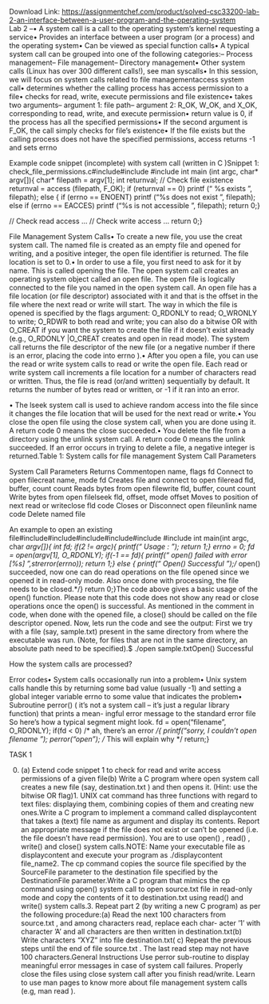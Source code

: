 Download Link: https://assignmentchef.com/product/solved-csc33200-lab-2-an-interface-between-a-user-program-and-the-operating-system
<br>
Lab 2 –• A system call is a call to the operating system’s kernel requesting a service• Provides an interface between a user program (or a process) and the operating system• Can be viewed as special function calls• A typical system call can be grouped into one of the following categories:– Process management– File management– Directory management• Other system calls (Linux has over 300 different calls!), see man syscalls• In this session, we will focus on system calls related to file managementaccess system call• determines whether the calling process has access permission to a file• checks for read, write, execute permissions and file existence• takes two arguments– argument 1: file path– argument 2: R_OK, W_OK, and X_OK, corresponding to read, write, and execute permission• return value is 0, if the process has all the specified permissions• If the second argument is F_OK, the call simply checks for file’s existence• If the file exists but the calling process does not have the specified permissions, access returns -1 and sets errno

Example code snippet (incomplete) with system call (written in C )Snippet 1: check_file_permissions.c#include#include #include int main (int argc, char* argv[]){ char* filepath = argv[1]; int returnval; // Check file existence returnval = access (filepath, F_OK); if (returnval == 0) printf (“
 %s exists
”, filepath); else { if (errno == ENOENT) printf (“%s does not exist
”, filepath); else if (errno == EACCES) printf (“%s is not accessible
”, filepath); return 0;}

// Check read access … // Check write access … return 0;}

File Management System Calls• To create a new file, you use the creat system call. The named file is created as an empty file and opened for writing, and a positive integer, the open file identifier is returned. The file location is set to 0.• In order to use a file, you first need to ask for it by name. This is called opening the file. The open system call creates an operating system object called an open file. The open file is logically connected to the file you named in the open system call. An open file has a file location (or file descriptor) associated with it and that is the offset in the file where the next read or write will start. The way in which the file is opened is specified by the flags argument: O_RDONLY to read; O_WRONLY to write; O_RDWR to both read and write; you can also do a bitwise OR with O_CREAT if you want the system to create the file if it doesn’t exist already (e.g., O_RDONLY |O_CREAT creates and open in read mode). The system call returns the file descriptor of the new file (or a negative number if there is an error, placing the code into errno ).• After you open a file, you can use the read or write system calls to read or write the open file. Each read or write system call increments a file location for a number of characters read or written. Thus, the file is read (or/and written) sequentially by default. It returns the number of bytes read or written, or -1 if it ran into an error.

• The lseek system call is used to achieve random access into the file since it changes the file location that will be used for the next read or write.• You close the open file using the close system call, when you are done using it. A return code 0 means the close succeeded.• You delete the file from a directory using the unlink system call. A return code 0 means the unlink succeeded. If an error occurs in trying to delete a file, a negative integer is returned.Table 1: System calls for file management System Call Parameters

System Call Parameters Returns Commentopen name, flags fd Connect to open filecreat name, mode fd Creates file and connect to open fileread fld, buffer, count count Reads bytes from open filewrite fld, buffer, count count Write bytes from open filelseek fld, offset, mode offset Moves to position of next read or writeclose fld code Closes or Disconnect open fileunlink name code Delete named file

An example to open an existing file#include#include#include#include#include #include int main(int argc, char *argv[]){ int fd; if(2 != argc){ printf(“
 Usage : 
”); return 1;} errno = 0; fd = open(argv[1], O_RDONLY); if(-1 == fd){ printf(“
 open() failed with error [%s]
”,strerror(errno)); return 1;} else { printf(“
 Open() Successful
”);/* open() succeeded, now one can do read operations on the file opened since we opened it in read-only mode. Also once done with processing, the file needs to be closed.*/} return 0;}The code above gives a basic usage of the open() function. Please note that this code does not show any read or close operations once the open() is successful. As mentioned in the comment in code, when done with the opened file, a close() should be called on the file descriptor opened. Now, lets run the code and see the output: First we try with a file (say, sample.txt) present in the same directory from where the executable was run. (Note, for files that are not in the same directory, an absolute path need to be specified).$ ./open sample.txtOpen() Successful

How the system calls are processed?

Error codes• System calls occasionally run into a problem• Unix system calls handle this by returning some bad value (usually -1) and setting a global integer variable errno to some value that indicates the problem• Subroutine perror() ( it’s not a system call – it’s just a regular library function) that prints a mean- ingful error message to the standard error file So here’s how a typical segment might look. fd = open(“filename”, O_RDONLY); if(fd &lt; 0) /* ah, there’s an error */{ printf(“sorry, I couldn’t open filename
”); perror(“open”); /* This will explain why */ return;}

TASK 1

0. (a) Extend code snippet 1 to check for read and write access permissions of a given file(b) Write a C program where open system call creates a new file (say, destination.txt ) and then opens it. (Hint: use the bitwise OR flag)1. UNIX cat command has three functions with regard to text files: displaying them, combining copies of them and creating new ones.Write a C program to implement a command called displaycontent that takes a (text) file name as argument and display its contents. Report an appropriate message if the file does not exist or can’t be opened (i.e. the file doesn’t have read permission). You are to use open() , read() , write() and close() system calls.NOTE: Name your executable file as displaycontent and execute your program as ./displaycontent file_name2. The cp command copies the source file specified by the SourceFile parameter to the destination file specified by the DestinationFile parameter.Write a C program that mimics the cp command using open() system call to open source.txt file in read-only mode and copy the contents of it to destination.txt using read() and write() system calls.3. Repeat part 2 (by writing a new C program) as per the following procedure:(a) Read the next 100 characters from source.txt , and among characters read, replace each char- acter ’1’ with character ’A’ and all characters are then written in destination.txt(b) Write characters “XYZ” into file destination.txt( c) Repeat the previous steps until the end of file source.txt . The last read step may not have 100 characters.General Instructions Use perror sub-routine to display meaningful error messages in case of system call failures. Properly close the files using close system call after you finish read/write. Learn to use man pages to know more about file management system calls (e.g, man read ).